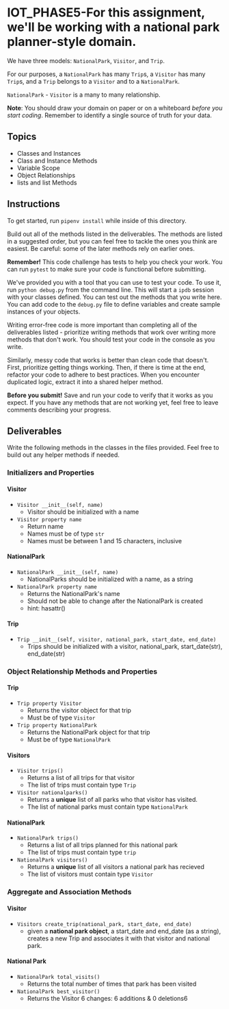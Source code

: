 # IOT_PHASE5-For this assignment, we'll be working with a national park planner-style domain.

We have three models: `NationalPark`, `Visitor`, and `Trip`.

For our purposes, a `NationalPark` has many `Trip`s, a `Visitor` has many
`Trip`s, and a `Trip` belongs to a `Visitor` and to a `NationalPark`.

`NationalPark` - `Visitor` is a many to many relationship.

**Note**: You should draw your domain on paper or on a whiteboard _before you
start coding_. Remember to identify a single source of truth for your data.

## Topics

- Classes and Instances
- Class and Instance Methods
- Variable Scope
- Object Relationships
- lists and list Methods

## Instructions

To get started, run `pipenv install` while inside of this directory.

Build out all of the methods listed in the deliverables. The methods are listed
in a suggested order, but you can feel free to tackle the ones you think are
easiest. Be careful: some of the later methods rely on earlier ones.

**Remember!** This code challenge has tests to help you check your work. You
can run `pytest` to make sure your code is functional before submitting.

We've provided you with a tool that you can use to test your code. To use it,
run `python debug.py` from the command line. This will start a `ipdb` session
with your classes defined. You can test out the methods that you write here. You
can add code to the `debug.py` file to define variables and create sample
instances of your objects.

Writing error-free code is more important than completing all of the
deliverables listed - prioritize writing methods that work over writing more
methods that don't work. You should test your code in the console as you write.

Similarly, messy code that works is better than clean code that doesn't. First,
prioritize getting things working. Then, if there is time at the end, refactor
your code to adhere to best practices. When you encounter duplicated logic,
extract it into a shared helper method.

**Before you submit!** Save and run your code to verify that it works as you
expect. If you have any methods that are not working yet, feel free to leave
comments describing your progress.

## Deliverables

Write the following methods in the classes in the files provided. Feel free to
build out any helper methods if needed.

### Initializers and Properties

#### Visitor

- `Visitor __init__(self, name)`
  - Visitor should be initialized with a name
- `Visitor property name`
  - Return name
  - Names must be of type `str`
  - Names must be between 1 and 15 characters, inclusive

#### NationalPark

- `NationalPark __init__(self, name)`
  - NationalParks should be initialized with a name, as a string
- `NationalPark property name`
  - Returns the NationalPark's name
  - Should not be able to change after the NationalPark is created
  - hint: hasattr()

#### Trip

- `Trip __init__(self, visitor, national_park, start_date, end_date)`
  - Trips should be initialized with a visitor, national_park, start_date(str), end_date(str)

### Object Relationship Methods and Properties

#### Trip

- `Trip property Visitor`
  - Returns the visitor object for that trip
  - Must be of type `Visitor`
- `Trip property NationalPark`
  - Returns the NationalPark object for that trip
  - Must be of type `NationalPark`

#### Visitors

- `Visitor trips()`
  - Returns a list of all trips for that visitor
  - The list of trips must contain type `Trip`
- `Visitor nationalparks()`
  - Returns a **unique** list of all parks who that visitor has visited.
  - The list of national parks must contain type `NationalPark` 

#### NationalPark

- `NationalPark trips()`
  - Returns a list of all trips planned for this national park
  - The list of trips must contain type `trip`
- `NationalPark visitors()`
  - Returns a **unique** list of all visitors a national park has recieved
  - The list of visitors must contain type `Visitor`

### Aggregate and Association Methods

#### Visitor

- `Visitors create_trip(national_park, start_date, end_date)`
  - given a **national park object**, a start_date and end_date (as a string), creates a
    new Trip and associates it with that visitor and national park.

#### National Park

- `NationalPark total_visits()`
  - Returns the total number of times that park has been visited
- `NationalPark best_visitor()`
  - Returns the Visitor 
 6 changes: 6 additions & 0 deletions6  
